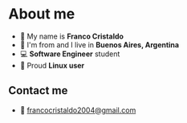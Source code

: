 
# About me
  - 🧔 My name is **Franco Cristaldo**
  - 🧉 I'm from and I live in **Buenos Aires, Argentina**
  - 💻 **Software Engineer** student
  - 🐧 Proud **Linux user**

## Contact me
  - 📧 francocristaldo2004@gmail.com
